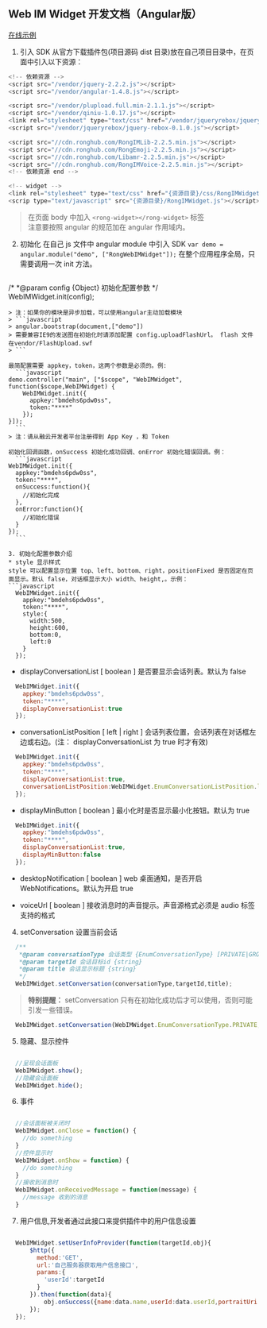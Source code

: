 ## Web IM Widget 开发文档（Angular版）
[在线示例](http://web.hitalk.im/widget/web/)  

1. 引入 SDK
从官方下载插件包(项目源码 dist 目录)放在自己项目目录中，在页面中引入以下资源：  
  ```javascript
  <!-- 依赖资源 -->
  <script src="/vendor/jquery-2.2.2.js"></script>
  <script src="/vendor/angular-1.4.8.js"></script>

  <script src="/vendor/plupload.full.min-2.1.1.js"></script>
  <script src="/vendor/qiniu-1.0.17.js"></script>
  <link rel="stylesheet" type="text/css" href="/vendor/jqueryrebox/jquery-rebox-0.1.0.css"/>
  <script src="/vendor/jqueryrebox/jquery-rebox-0.1.0.js"></script>
  
  <script src="//cdn.ronghub.com/RongIMLib-2.2.5.min.js"></script>
  <script src="//cdn.ronghub.com/RongEmoji-2.2.5.min.js"></script>
  <script src="//cdn.ronghub.com/Libamr-2.2.5.min.js"></script>
  <script src="//cdn.ronghub.com/RongIMVoice-2.2.5.min.js"></script>
  <!-- 依赖资源 end -->

  <!-- widget -->
  <link rel="stylesheet" type="text/css" href="{资源目录}/css/RongIMWidget.css"/>
  <scrip type="text/javascript" src="{资源目录}/RongIMWidget.js"></script>
  ``` 
> 在页面 body 中加入 `<rong-widget></rong-widget>` 标签  
> 注意要按照 angular 的规范加在 angular 作用域内。  

2. 初始化
在自己 js 文件中 angular module 中引入 SDK `var demo = angular.module("demo", ["RongWebIMWidget"]);`
在整个应用程序全局，只需要调用一次 init 方法。
	```javascript
  /*
   *@param config {Object} 初始化配置参数
   */  
  WebIMWidget.init(config);  
  ```
> 注：如果你的模块是异步加载，可以使用angular主动加载模块  
> ```javascript
> angular.bootstrap(document,["demo"])
> 需要兼容IE9的发送图在初始化时请添加配置 config.uploadFlashUrl。 flash 文件 在vendor/FlashUpload.swf
> ```  

  最简配置需要 appkey，token，这两个参数是必须的。例:
	```javascript
  demo.controller("main", ["$scope", "WebIMWidget", function($scope,WebIMWidget) {
      WebIMWidget.init({
        appkey:"bmdehs6pdw0ss",
        token:"****"
      });
  }]);
	```
> 注：请从融云开发者平台注册得到 App Key ，和 Token

 初始化回调函数，onSuccess 初始化成功回调、onError 初始化错误回调。例：
	```javascript
  WebIMWidget.init({
    appkey:"bmdehs6pdw0ss",
    token:"****",
    onSuccess:function(){
      //初始化完成
    },
    onError:function(){
      //初始化错误
    }
  });
	```

3. 初始化配置参数介绍  
  * style 显示样式  
  style 可以配置显示位置 top、left、bottom、right，positionFixed 是否固定在页面显示。默认 false，对话框显示大小 width、height,。示例：  
  ```javascript
    WebIMWidget.init({
      appkey:"bmdehs6pdw0ss",
      token:"****",
      style:{
        width:500,
        height:600,
        bottom:0,
        left:0
      }
    });
  ```
  * displayConversationList [ boolean ] 是否要显示会话列表。默认为 false
  ```javascript
    WebIMWidget.init({
      appkey:"bmdehs6pdw0ss",
      token:"****",
      displayConversationList:true
    });
  ```
  * conversationListPosition [ left | right ] 会话列表位置，会话列表在对话框左边或右边。(注： displayConversationList 为 true 时才有效)
  ```javascript
    WebIMWidget.init({
      appkey:"bmdehs6pdw0ss",
      token:"****",
      displayConversationList:true,
      conversationListPosition:WebIMWidget.EnumConversationListPosition.left
    });
  ```
  * displayMinButton [ boolean ] 最小化时是否显示最小化按钮。默认为 true
  ```javascript
    WebIMWidget.init({
      appkey:"bmdehs6pdw0ss",
      token:"****",
      displayConversationList:true,
      displayMinButton:false
    });
  ```
  * desktopNotification [ boolean ] web 桌面通知，是否开启 WebNotifications。默认为开启 true  

  * voiceUrl [ boolean ] 接收消息时的声音提示。声音源格式必须是 audio 标签支持的格式  
4. setConversation 设置当前会话  
  ```javascript
    /**
     *@param conversationType 会话类型 {EnumConversationType} [PRIVATE|GROUP……]
     *@param targetId 会话目标id {string}
     *@param title 会话显示标题 {string}
     */
    WebIMWidget.setConversation(conversationType,targetId,title);
  ```
  >**特别提醒：** setConversation 只有在初始化成功后才可以使用，否则可能引发一些错误。

  ```javascript
    WebIMWidget.setConversation(WebIMWidget.EnumConversationType.PRIVATE,"x001","张三");
  ```  
5. 隐藏、显示控件  
  ```javascript  

  	//呈现会话面板
  	WebIMWidget.show();
  	//隐藏会话面板
  	WebIMWidget.hide();
  ```
6. 事件  
  ```javascript  

    //会话面板被关闭时
    WebIMWidget.onClose = function() {
      //do something
    }
    //控件显示时
    WebIMWidget.onShow = function) {
      //do something
    }
    //接收到消息时
    WebIMWidget.onReceivedMessage = function(message) {
      //message 收到的消息
    }
  ```
7. 用户信息,开发者通过此接口来提供插件中的用户信息设置   
```javascript  

  WebIMWidget.setUserInfoProvider(function(targetId,obj){
      $http({
        method:'GET',
        url:'自己服务器获取用户信息接口',
        params:{
          'userId':targetId
        }
      }).then(function(data){
          obj.onSuccess({name:data.name,userId:data.userId,portraitUri:data.portraitUri});
      });
  });
```

